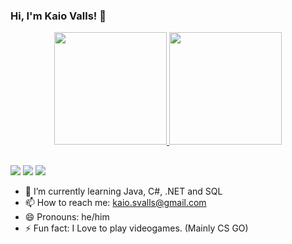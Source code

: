 ### Hi, I'm Kaio Valls! 👋





<div align="center">
  <a href="https://github.com/KaioValls">
  <img height="180em" src="https://github-readme-stats.vercel.app/api?username=KaioValls&show_icons=true&theme=tokyonight&include_all_commits=true&count_private=true"/>
  <img height="180em" src="https://github-readme-stats.vercel.app/api/top-langs/?username=KaioValls&layout=compact&langs_count=7&theme=tokyonight"/>
</div>

##
<div> 
  <a href="https://instagram.com/kaio_valls" target="_blank"><img src="https://img.shields.io/badge/-Instagram-%23E4405F?style=for-the-badge&logo=instagram&logoColor=white" target="_blank"></a>
  <a href = "mailto:kaio.svalls@gmail.com"><img src="https://img.shields.io/badge/-Gmail-%23333?style=for-the-badge&logo=gmail&logoColor=white" target="_blank"></a>
  <a href="https://www.linkedin.com/in/kaio-valls-124431198/" target="_blank"><img src="https://img.shields.io/badge/-LinkedIn-%230077B5?style=for-the-badge&logo=linkedin&logoColor=white" target="_blank"></a> 
 </div>
 
- 🌱 I’m currently learning Java, C#, .NET and SQL
- 📫 How to reach me: kaio.svalls@gmail.com
- 😄 Pronouns: he/him
- ⚡ Fun fact: I Love to play videogames. (Mainly CS GO)

##
